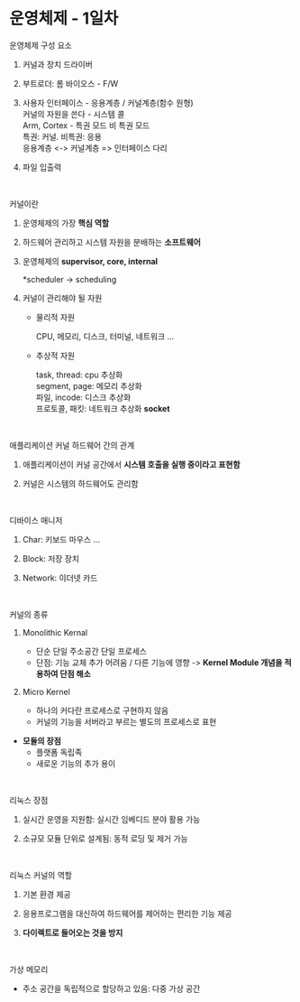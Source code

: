 # 운영체제 - 1일차


운영체제 구성 요소  

1. 커널과 장치 드라이버

2. 부트로더: 롬 바이오스 - F/W

3. 사용자 인터페이스  - 응용계층 / 커널계층(함수 원형)  
커널의 자원을 쓴다 - 시스템 콜  
Arm, Cortex - 특권 모드 비 특권 모드  
특권: 커널. 비특권: 응용  
응용계층 <-> 커널계층 => 인터페이스 다리  

4. 파일 입출력  
<br/>  

커널이란

1. 운영체제의 가장 **핵심 역할**
   
2. 하드웨어 관리하고 시스템 자원을 분배하는 **소프트웨어**

3. 운영체제의 **supervisor, core, internal**  

    *scheduler → scheduling

4. 커널이 관리해야 될 자원

   - 물리적 자원

        CPU, 메모리, 디스크, 터미널, 네트워크 ...

    - 추상적 자원

        task, thread: cpu 추상화  
        segment, page: 메모리 추상화  
        파일, incode: 디스크 추상화  
        프로토콜, 패킷: 네트워크 추상화 **socket**  
<br/>  

애플리케이션 커널 하드웨어 간의 관계  

1. 애플리케이션이 커널 공간에서 **시스템 호출을 실행 중이라고 표현함**  

2. 커널은 시스템의 하드웨어도 관리함  
<br/>   

디바이스 매니저

1. Char: 키보드 마우스 ...  
   
2. Block: 저장 장치  
   
3. Network: 이더넷 카드  
<br/>  

커널의 종류  
1. Monolithic Kernal
   - 단순 단일 주소공간 단일 프로세스  
   - 단점: 기능 교체 추가 어려움 / 다른 기능에 영향 -> **Kernel Module 개념을 적용하여 단점 해소**

2. Micro Kernel  
   - 하나의 커다란 프로세스로 구현하지 않음
   - 커널의 기능을 서버라고 부르는 별도의 프로세스로 표현  

* **모듈의 장점**
    * 플랫폼 독립족
    * 새로운 기능의 추가 용이  
<br/>  

리눅스 장점  
1. 실시간 운영을 지원함: 실시간 임베디드 분야 활용 가능
   
2. 소규모 모듈 단위로 설계됨: 동적 로딩 및 제거 가능  
<br/>  

리눅스 커널의 역할 

1. 기본 환경 제공  
   
2. 응용프로그램을 대신하여 하드웨어를 제어하는 편리한 기능 제공  

3. **다이렉트로 들어오는 것을 방지**  
<br/>

가상 메모리
- 주소 공간을 독립적으로 할당하고 있음: 다중 가상 공간

